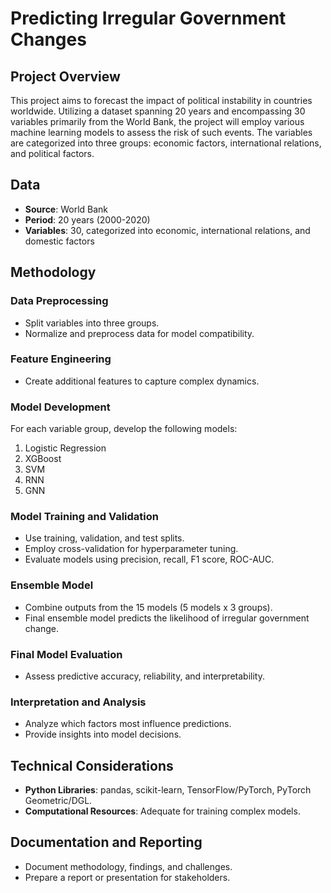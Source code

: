 # Predicting Irregular Government Changes

## Project Overview
This project aims to forecast the impact of political instability in countries worldwide. Utilizing a dataset spanning 20 years and encompassing 30 variables primarily from the World Bank, the project will employ various machine learning models to assess the risk of such events. The variables are categorized into three groups: economic factors, international relations, and political factors.

## Data
- **Source**: World Bank
- **Period**: 20 years (2000-2020)
- **Variables**: 30, categorized into economic, international relations, and domestic factors

## Methodology

### Data Preprocessing
- Split variables into three groups.
- Normalize and preprocess data for model compatibility.

### Feature Engineering
- Create additional features to capture complex dynamics.

### Model Development
For each variable group, develop the following models:
1. Logistic Regression
2. XGBoost
3. SVM
4. RNN
5. GNN

### Model Training and Validation
- Use training, validation, and test splits.
- Employ cross-validation for hyperparameter tuning.
- Evaluate models using precision, recall, F1 score, ROC-AUC.

### Ensemble Model
- Combine outputs from the 15 models (5 models x 3 groups).
- Final ensemble model predicts the likelihood of irregular government change.

### Final Model Evaluation
- Assess predictive accuracy, reliability, and interpretability.

### Interpretation and Analysis
- Analyze which factors most influence predictions.
- Provide insights into model decisions.

## Technical Considerations
- **Python Libraries**: pandas, scikit-learn, TensorFlow/PyTorch, PyTorch Geometric/DGL.
- **Computational Resources**: Adequate for training complex models.

## Documentation and Reporting
- Document methodology, findings, and challenges.
- Prepare a report or presentation for stakeholders.
